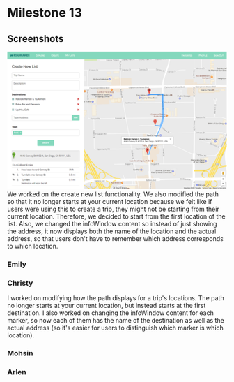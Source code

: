# Milestone 13
## Screenshots
![Milestone13-Screenshot1](milestone13-imgs/milestone13-1.png)
We worked on the create new list functionality. We also modified the path so that it no longer starts at your current location because we felt like if users were using this to create a trip, they might not be starting from their current location. Therefore, we decided to start from the first location of the list. Also, we changed the infoWindow content so instead of just showing the address, it now displays both the name of the location and the actual address, so that users don't have to remember which address corresponds to which location.

### Emily


### Christy
I worked on modifying how the path displays for a trip's locations. The path no longer starts at your current location, but instead starts at the first destination. I also worked on changing the infoWindow content for each marker, so now each of them has the name of the destination as well as the actual address (so it's easier for users to distinguish which marker is which location).

### Mohsin


### Arlen
